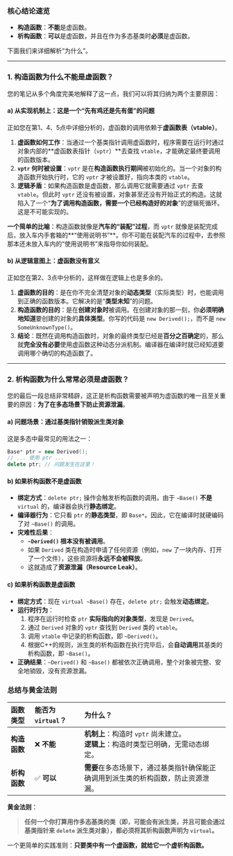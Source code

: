 
### 核心结论速览

  * **构造函数**：**不能**是虚函数。
  * **析构函数**：**可以**是虚函数，并且在作为多态基类时**必须**是虚函数。

下面我们来详细解析“为什么”。

-----

### 1\. 构造函数为什么不能是虚函数？

您的笔记从多个角度完美地解释了这一点，我们可以将其归纳为两个主要原因：

#### a) 从实现机制上：这是一个“先有鸡还是先有蛋”的问题

正如您在第1、4、5点中详细分析的，虚函数的调用依赖于**虚函数表（vtable）**。

1.  **虚函数如何工作**：当通过一个基类指针调用虚函数时，程序需要在运行时通过对象内部的\*\*虚函数表指针（`vptr`）\*\*去查找 `vtable`，才能确定最终要调用的函数版本。
2.  **`vptr` 何时被设置**：`vptr` 是在**构造函数执行期间**被初始化的。当一个对象的构造函数开始执行时，它的 `vptr` 才被设置好，指向本类的 `vtable`。
3.  **逻辑矛盾**：如果构造函数是虚函数，那么调用它就需要通过 `vptr` 去查 `vtable`。但此时 `vptr` 还没有被设置，对象甚至还没有开始正式的构造。这就陷入了一个“**为了调用构造函数，需要一个已经构造好的对象**”的逻辑死循环。这是不可能实现的。

**一个简单的比喻**：构造函数就像是**汽车的“装配”过程**，而 `vptr` 就像是装配完成后，放入车内手套箱的\*\*“使用说明书”\*\*。你不可能在装配汽车的过程中，去参照那本还未放入车内的“使用说明书”来指导你如何装配。

#### b) 从逻辑意图上：虚函数没有意义

正如您在第2、3点中分析的，这样做在逻辑上也是多余的。

1.  **虚函数的目的**：是在你不完全清楚对象的**动态类型**（实际类型）时，也能调用到正确的函数版本。它解决的是“**类型未知**”的问题。
2.  **构造函数的目的**：是在**创建对象时**被调用。在创建对象的那一刻，你**必须明确地知道**要创建的对象的**具体类型**。你写的代码是 `new Derived();`，而不是 `new SomeUnknownType()`。
3.  **结论**：既然在调用构造函数时，对象的最终类型已经是**百分之百确定**的，那么就**完全没有必要**使用虚函数这种动态分派机制。编译器在编译时就已经知道要调用哪个确切的构造函数了。

-----

### 2\. 析构函数为什么常常必须是虚函数？

您的最后一段总结非常精辟，这正是析构函数需要被声明为虚函数的唯一且至关重要的原因：**为了在多态场景下防止资源泄漏**。

#### a) 问题场景：通过基类指针销毁派生类对象

这是多态中最常见的用法之一：

```cpp
Base* ptr = new Derived();
// ... 使用 ptr ...
delete ptr; // 问题发生在这里！
```

#### b) 如果析构函数不是虚函数

  * **绑定方式**：`delete ptr;` 操作会触发析构函数的调用。由于 `~Base()` **不是** `virtual` 的，编译器会执行**静态绑定**。
  * **编译器行为**：它只看 `ptr` 的**静态类型**，即 `Base*`。因此，它在编译时就硬编码了对 `~Base()` 的调用。
  * **灾难性后果**：
      * **`~Derived()` 根本没有被调用**。
      * 如果 `Derived` 类在构造时申请了任何资源（例如，`new` 了一块内存、打开了一个文件），这些资源将**永远不会被释放**。
      * 这就造成了**资源泄漏（Resource Leak）**。

#### c) 如果析构函数是虚函数

  * **绑定方式**：现在 `virtual ~Base()` 存在，`delete ptr;` 会触发**动态绑定**。
  * **运行时行为**：
    1.  程序在运行时检查 `ptr` **实际指向的对象类型**，发现是 `Derived`。
    2.  通过 `Derived` 对象的 `vptr` 查找到 `Derived` 类的 `vtable`。
    3.  调用 `vtable` 中记录的析构函数，即 `~Derived()`。
    4.  根据C++的规则，派生类的析构函数在执行完毕后，会**自动调用**其基类的析构函数，即 `~Base()`。
  * **正确结果**：`~Derived()` 和 `~Base()` 都被依次正确调用，整个对象被完整、安全地销毁，没有资源泄漏。

### 总结与黄金法则

| 函数类型     | 能否为 `virtual`？ | 为什么？                                                 |
| :------- | :------------- | :--------------------------------------------------- |
| **构造函数** | ❌ **不能**       | **机制上**：构造时 `vptr` 尚未建立。<br>**逻辑上**：构造时类型已明确，无需动态绑定。 |
| **析构函数** | ✅ **可以**       | **需要**在多态场景下，通过基类指针确保能正确调用到派生类的析构函数，防止资源泄漏。          |

**黄金法则**：

> **任何一个你打算用作多态基类的类（即，可能会有派生类，并且可能会通过基类指针来 `delete` 派生类对象），都必须将其析构函数声明为 `virtual`。**

一个更简单的实践准则：**只要类中有一个虚函数，就给它一个虚析构函数。**